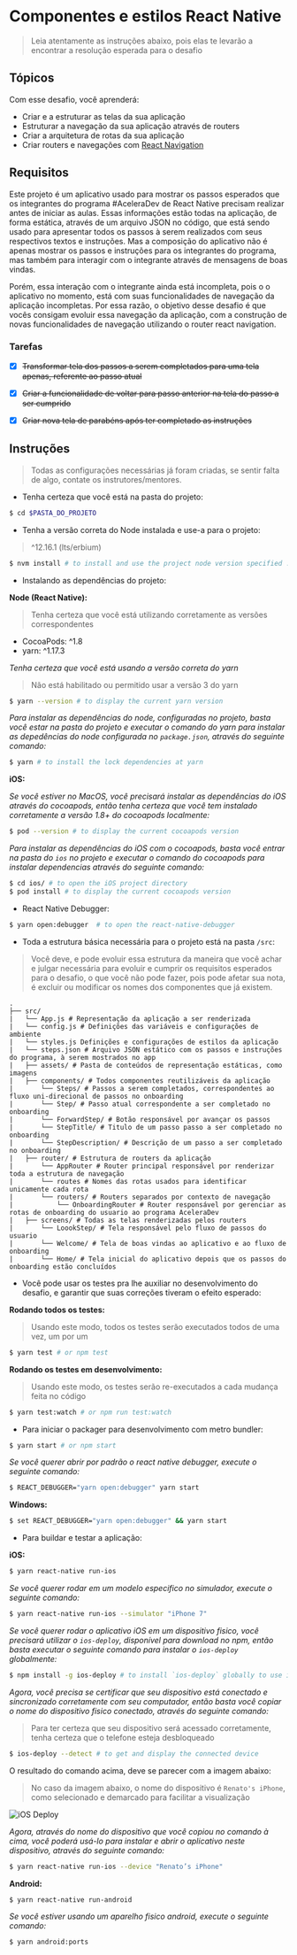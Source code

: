 # Componentes e estilos React Native

> Leia atentamente as instruções abaixo, pois elas te
levarão a encontrar a resolução esperada para o desafio

Tópicos
---

Com esse desafio, você aprenderá:

- Criar e a estruturar as telas da sua aplicação
- Estruturar a navegação da sua aplicação através de routers
- Criar a arquitetura de rotas da sua aplicação
- Criar routers e navegações com [React Navigation](https://reactnavigation.org/)

Requisitos
---

Este projeto é um aplicativo usado para mostrar os passos esperados
que os integrantes do programa #AceleraDev de React Native precisam
realizar antes de iniciar as aulas. Essas informações estão todas na
aplicação, de forma estática, através de um arquivo JSON no código,
que está sendo usado para apresentar todos os passos à serem realizados
com seus respectivos textos e instruções. Mas a composição do aplicativo
não é apenas mostrar os passos e instruções para os integrantes do
programa, mas também para interagir com o integrante através de mensagens
de boas vindas.

Porém, essa interação com o integrante ainda está incompleta, pois o
o aplicativo no momento, está com suas funcionalidades de navegação da
aplicação incompletas. Por essa razão, o objetivo desse desafio é que vocês consigam
evoluir essa navegação da aplicação, com a construção de novas funcionalidades
de navegação utilizando o router react navigation.

### Tarefas

- [x] ~~Transformar tela dos passos a serem completados para uma tela apenas,
referente ao passo atual~~

- [x] ~~Criar a funcionalidade de voltar para passo anterior na tela do passo
a ser cumprido~~

- [x] ~~Criar nova tela de parabéns após ter completado as instruções~~

Instruções
---

> Todas as configurações necessárias já foram criadas, se sentir
falta de algo, contate os instrutores/mentores.

- Tenha certeza que você está na pasta do projeto:

```bash
$ cd $PASTA_DO_PROJETO
```

- Tenha a versão correta do Node instalada e use-a para o projeto:

> ^12.16.1 (lts/erbium)

```bash
$ nvm install # to install and use the project node version specified .nvmrc
```

- Instalando as dependências do projeto:

**Node (React Native):**

> Tenha certeza que você está utilizando corretamente as versões
correspondentes

- CocoaPods: ^1.8
- yarn: ^1.17.3

_Tenha certeza que você está usando a versão correta do yarn_

> Não está habilitado ou permitido usar a versão 3 do yarn

```bash
$ yarn --version # to display the current yarn version
```

_Para instalar as dependências do node, configuradas no projeto,
basta você estar na pasta do projeto e executar o comando do yarn
para instalar as depedências do node configurada no `package.json`,
através do seguinte comando:_

```bash
$ yarn # to install the lock dependencies at yarn
```

**iOS:**

_Se você estiver no MacOS, você precisará instalar as dependências
do iOS através do cocoapods, então tenha certeza que você tem instalado
corretamente a versão 1.8+ do cocoapods localmente:_

```bash
$ pod --version # to display the current cocoapods version
```

_Para instalar as dependências do iOS com o cocoapods, basta você
entrar na pasta do `ios` no projeto e executar o comando do cocoapods
para instalar dependencias através do seguinte comando:_

```bash
$ cd ios/ # to open the iOS project directory
$ pod install # to display the current cocoapods version
```

- React Native Debugger: 

```bash
$ yarn open:debugger  # to open the react-native-debugger
```

- Toda a estrutura básica necessária para o projeto 
está na pasta `/src`:

> Você deve, e pode evoluir essa estrutura da maneira que você
achar e julgar necessária para evoluir e cumprir os requisitos
esperados para o desafio, o que você não pode fazer, pois pode 
afetar sua nota, é excluir ou modificar os nomes dos componentes
que já existem.

```unicode
.
├── src/
|   └── App.js # Representação da aplicação a ser renderizada
|   └── config.js # Definições das variáveis e configurações de ambiente
|   └── styles.js Definições e configurações de estilos da aplicação
|   └── steps.json # Arquivo JSON estático com os passos e instruções do programa, à serem mostrados no app
|   ├── assets/ # Pasta de conteúdos de representação estáticas, como imagens
|   ├── components/ # Todos componentes reutilizáveis da aplicação 
|       └── Steps/ # Passos a serem completados, correspondentes ao fluxo uni-direcional de passos no onboarding
|       └── Step/ # Passo atual correspondente a ser completado no onboarding
|       └── ForwardStep/ # Botão responsável por avançar os passos
|       └── StepTitle/ # Titulo de um passo passo a ser completado no onboarding
|       └── StepDescription/ # Descrição de um passo a ser completado no onboarding
|   ├── router/ # Estrutura de routers da aplicação
|       └── AppRouter # Router principal responsável por renderizar toda a estrutura de navegação
|       └── routes # Nomes das rotas usados para identificar unicamente cada rota
|       └── routers/ # Routers separados por contexto de navegação
|           └── OnboardingRouter # Router responsável por gerenciar as rotas de onboarding do usuario ao programa AceleraDev
|   ├── screens/ # Todas as telas renderizadas pelos routers
|       └── LoookStep/ # Tela responsável pelo fluxo de passos do usuario
|       └── Welcome/ # Tela de boas vindas ao aplicativo e ao fluxo de onboarding
|       └── Home/ # Tela inicial do aplicativo depois que os passos do onboarding estão concluídos
```

- Você pode usar os testes pra lhe auxiliar no desenvolvimento
do desafio, e garantir que suas correções tiveram o efeito esperado:

**Rodando todos os testes:**

> Usando este modo, todos os testes serão executados todos de uma vez, um por um

```bash
$ yarn test # or npm test
```

**Rodando os testes em desenvolvimento:**

> Usando este modo, os testes serão re-executados a cada mudança feita
no código

```bash
$ yarn test:watch # or npm run test:watch
```

- Para iniciar o packager para desenvolvimento com metro bundler: 

```bash
$ yarn start # or npm start
```

_Se você querer abrir por padrão o react native debugger,
execute o seguinte comando:_

```bash
$ REACT_DEBUGGER="yarn open:debugger" yarn start 
```

**Windows:**

```bash
$ set REACT_DEBUGGER="yarn open:debugger" && yarn start 
```

- Para buildar e testar a aplicação:

**iOS:**

```bash
$ yarn react-native run-ios
```

_Se você querer rodar em um modelo especifico no simulador,
execute o seguinte comando:_

```bash
$ yarn react-native run-ios --simulator "iPhone 7"
```

_Se você querer rodar o aplicativo iOS em um dispositivo fisico,
você precisará utilizar o `ios-deploy`, disponível para download
no npm, então basta executar o seguinte comando para instalar o
`ios-deploy` globalmente:_

```bash
$ npm install -g ios-deploy # to install `ios-deploy` globally to use it directly
```

_Agora, você precisa se certificar que seu dispositivo está conectado
e sincronizado corretamente com seu computador, então basta você copiar
o nome do dispositivo fisico conectado, através do seguinte comando:_

> Para ter certeza que seu dispositivo será acessado corretamente,
tenha certeza que o telefone esteja desbloqueado

```bash
$ ios-deploy --detect # to get and display the connected device
```

O resultado do comando acima, deve se parecer com a imagem abaixo:

> No caso da imagem abaixo, o nome do dispositivo é `Renato's iPhone`,
como selecionado e demarcado para facilitar a visualização

![iOS Deploy](https://i.imgur.com/j4Mn8Ob.png)

_Agora, através do nome do dispositivo que você copiou no comando à cima,
você poderá usá-lo para instalar e abrir o aplicativo neste dispositivo,
através do seguinte comando:_

```bash
$ yarn react-native run-ios --device "Renato’s iPhone"
```

**Android:**

```bash
$ yarn react-native run-android
```

_Se você estiver usando um aparelho fisico android,
execute o seguinte comando:_

```bash
$ yarn android:ports
```
